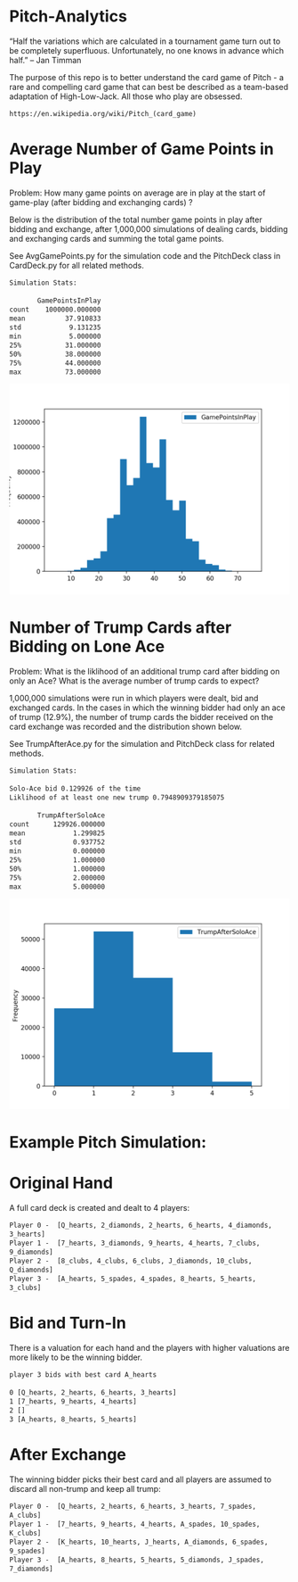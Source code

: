 # Pitch-Analytics

“Half the variations which are calculated in a tournament game turn out to be completely superfluous. Unfortunately, no one knows in advance which half.” – Jan Timman


The purpose of this repo is to better understand the card game of Pitch - a rare and compelling card game that can best be described as a team-based adaptation of High-Low-Jack. All those who play are obsessed. 

```
https://en.wikipedia.org/wiki/Pitch_(card_game)
```

# Average Number of Game Points in Play
Problem:
How many game points on average are in play at the start of game-play (after bidding and exchanging cards) ? 

Below is the distribution of the total number game points in play after bidding and exchange, after 1,000,000 simulations of dealing cards, bidding and exchanging cards and summing the total game points. 

See AvgGamePoints.py for the simulation code and the PitchDeck class in CardDeck.py for all related methods.

```
Simulation Stats:

       GamePointsInPlay
count    1000000.000000
mean          37.910833
std            9.131235
min            5.000000
25%           31.000000
50%           38.000000
75%           44.000000
max           73.000000
```

![Game Point Distribution](./images/GamePointsInPlay.png)

# Number of Trump Cards after Bidding on Lone Ace

Problem:
What is the liklihood of an additional trump card after bidding on only an Ace? What is the average number of trump cards to expect?

1,000,000 simulations were run in which players were dealt, bid and exchanged cards. In the cases in which the winning bidder had only an ace of trump (12.9%), the number of trump cards the bidder received on the card exchange was recorded and the distribution shown below.

See TrumpAfterAce.py for the simulation and PitchDeck class for related methods.

```
Simulation Stats:

Solo-Ace bid 0.129926 of the time
Liklihood of at least one new trump 0.7948909379185075

       TrumpAfterSoloAce
count      129926.000000
mean            1.299825
std             0.937752
min             0.000000
25%             1.000000
50%             1.000000
75%             2.000000
max             5.000000
```

![Trump Count Distribution](./images/TrumpAfterSoloAce.png)



# Example Pitch Simulation:
# Original Hand

A full card deck is created and dealt to 4 players:
```
Player 0 -  [Q_hearts, 2_diamonds, 2_hearts, 6_hearts, 4_diamonds, 3_hearts]
Player 1 -  [7_hearts, 3_diamonds, 9_hearts, 4_hearts, 7_clubs, 9_diamonds]
Player 2 -  [8_clubs, 4_clubs, 6_clubs, J_diamonds, 10_clubs, Q_diamonds]
Player 3 -  [A_hearts, 5_spades, 4_spades, 8_hearts, 5_hearts, 3_clubs]
```

# Bid and Turn-In

There is a valuation for each hand and the players with higher valuations are more likely to be the winning bidder. 
```
player 3 bids with best card A_hearts

0 [Q_hearts, 2_hearts, 6_hearts, 3_hearts]
1 [7_hearts, 9_hearts, 4_hearts]
2 []
3 [A_hearts, 8_hearts, 5_hearts]
```

# After Exchange

The winning bidder picks their best card and all players are assumed to discard all non-trump and keep all trump:
```
Player 0 -  [Q_hearts, 2_hearts, 6_hearts, 3_hearts, 7_spades, A_clubs]
Player 1 -  [7_hearts, 9_hearts, 4_hearts, A_spades, 10_spades, K_clubs]
Player 2 -  [K_hearts, 10_hearts, J_hearts, A_diamonds, 6_spades, 9_spades]
Player 3 -  [A_hearts, 8_hearts, 5_hearts, 5_diamonds, J_spades, 7_diamonds]

```

